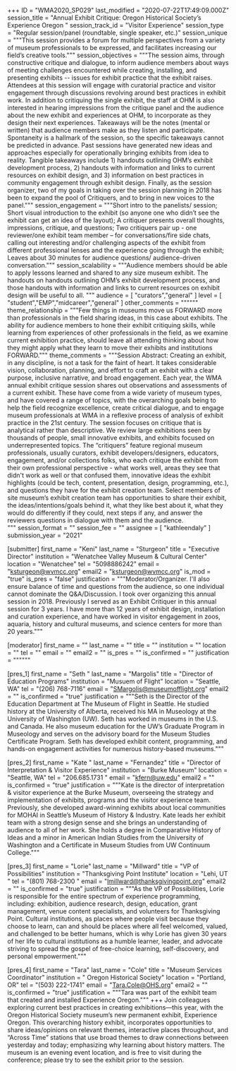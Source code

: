 +++
ID = "WMA2020_SP029"
last_modified = "2020-07-22T17:49:09.000Z"
session_title = "Annual Exhibit Critique: Oregon Historical Society’s Experience Oregon  "
session_track_id = "Visitor Experience"
session_type = "Regular session/panel (roundtable, single speaker, etc.)"
session_unique = """This session provides a forum for multiple perspectives from a variety of museum professionals to be expressed, and facilitates increasing our field’s creative tools."""
session_objectives = """The session aims, through constructive critique and dialogue, to inform audience  members about ways of meeting challenges encountered while creating, installing, and presenting exhibits -- issues for exhibit practice that the exhibit raises. Attendees at this session will engage with curatorial practice and visitor engagement through discussions revolving around best practices in exhibit work.   In addition to critiquing the single exhibit, the staff at OHM is also interested in hearing impressions from the critique panel and the audience about the new exhibit and experiences at OHM, to incorporate as they design their next experiences. Takeaways will be the notes (mental or written) that audience members make as they listen and participate.  Spontaneity is a hallmark of the session, so the specific takeaways cannot be predicted in advance. Past sessions have generated new ideas and approaches especially for operationally bringing exhibits from idea to reality.   Tangible takeaways include 1) handouts outlining OHM’s exhibit development process, 2) handouts with information and links to current resources on exhibit design, and 3) information on best practices in community engagement through exhibit design.  Finally, as the session organizer, two of my goals in taking over the session planning in 2018 has been to expand the pool of Critiquers, and to bring in new voices to the panel."""
session_engagement = """Short intro to the panelists/ session;  Short visual introduction to the exhibit (so anyone one who didn’t see the exhibit can get an idea of the layout);  A critiquer presents overall thoughts, impressions, critique, and questions;  Two critiquers pair up - one reviewer/one exhibit team member – for conversations/fire side chats, calling out interesting and/or challenging aspects of the exhibit from different professional lenses and the experience going through the exhibit;  Leaves about 30 minutes for audience questions/ audience-driven conversation."""
session_scalability = """Audience members should be able to apply lessons learned and shared to any size museum exhibit. The handouts on handouts outlining OHM’s exhibit development process, and those handouts with information and links to current resources on exhibit design will be useful to all.
"""
audience = [ "curators","general" ]
level = [ "student","EMP","midcareer","general" ]
other_comments = """"""
theme_relationship = """Few things in museums move us FORWARD more than professionals in the field sharing ideas, in this case about exhibits. The ability for audience members to hone their exhibit critiquing skills, while learning from experiences of other professionals in the field, as we examine current exhibition practice, should leave all attending thinking about how they might apply what they learn to move their exhibits and institutions FORWARD."""
theme_comments = """Session Abstract: Creating an exhibit, in any discipline, is not a task for the faint of heart. It takes considerable vision, collaboration, planning, and effort to craft an exhibit with a clear purpose, inclusive narrative, and broad engagement. Each year, the WMA annual exhibit critique session shares out observations and assessments of a current exhibit. These have come from a wide variety of museum types, and have covered a range of topics, with the overarching goals being to help the field recognize excellence, create critical dialogue, and to engage museum professionals at WMA in a reflexive process of analysis of exhibit practice in the 21st century. The session focuses on critique that is analytical rather than descriptive. We review large exhibitions seen by thousands of people, small innovative exhibits, and exhibits focused on underrepresented topics. The “critiquers” feature regional museum professionals, usually curators, exhibit developers/designers, educators, engagement, and/or collections folks, who each critique the exhibit from their own professional perspective - what works well, areas they see that didn't work as well or that confused them, innovative ideas the exhibit highlights (could be tech, content, presentation, design, programming, etc.), and questions they have for the exhibit creation team. Select members of site museum’s exhibit creation team has opportunities to share their exhibit, the ideas/intentions/goals behind it, what they like best about it, what they would do differently if they could, next steps if any, and answer the reviewers questions in dialogue with them and the audience.   
"""
session_format = ""
session_fee = ""
assignee = [ "kathleendaly" ]
submission_year = "2021"

[submitter]
first_name = "Keni"
last_name = "Sturgeon"
title = "Executive Director"
institution = "Wenatchee Valley Museum & Cultural Center"
location = "Wenatchee"
tel = "5098886242"
email = "ksturgeon@wvmcc.org"
email2 = "ksturgeon@wvmcc.org"
is_mod = "true"
is_pres = "false"
justification = """Moderator/Organizer. I'll also ensure balance of time and questions from the audience, so one individual cannot dominate the Q&A/Discussion. I took over organizing this annual session in 2018.  Previously I served as an Exhibit Critiquer in this annual session for 3 years. I have more than 12 years of exhibit design, installation and curation experience, and have worked in visitor engagement in zoos, aquaria, history and cultural museums, and science centers for more than 20 years."""

[moderator]
first_name = ""
last_name = ""
title = ""
institution = ""
location = ""
tel = ""
email = ""
email2 = ""
is_pres = ""
is_confirmed = ""
justification = """"""

[pres_1]
first_name = "Seth "
last_name = "Margolis"
title = "Director of Education Programs"
institution = "Musuem of Flight"
location = "Seattle, WA"
tel = "(206) 768-7116"
email = "SMargolis@museumofflight.org"
email2 = ""
is_confirmed = "true"
justification = """Seth is the Director of the Education Department at The Museum of Flight in Seattle. He studied history at the University of Alberta, received his MA in Museology at the University of Washington (UW). Seth has worked in museums in the U.S. and Canada. He also museum education for the UW’s Graduate Program in Museology and serves on the advisory board for the Museum Studies Certificate Program. Seth has developed exhibit content, programming, and hands-on engagement activities for numerous history-based museums."""

[pres_2]
first_name = "Kate "
last_name = "Fernandez"
title = "Director of Interpretation & Visitor Experience"
institution = "Burke Museum"
location = "Seattle, WA"
tel = "206.685.1731   "
email = "kfern@uw.edu"
email2 = ""
is_confirmed = "true"
justification = """Kate is the director of interpretation & visitor experience at the Burke Museum, overseeing the strategy and implementation of exhibits, programs and the visitor experience team. Previously, she developed award-winning exhibits about local communities for MOHAI in Seattle’s Museum of History & Industry. Kate leads her exhibit team with a strong design sense and she brings an understanding of audience to all of her work. She holds a degree in Comparative History of Ideas and a minor in American Indian Studies from the University of Washington and a Certificate in Museum Studies from UW Continuum College."""

[pres_3]
first_name = "Lorie"
last_name = "Millward"
title = "VP of Possibilities"
institution = "Thanksgiving Point Institute"
location = "Lehi, UT "
tel = "(801) 768-2300 "
email = "lmillward@thanksgivingpoint.org"
email2 = ""
is_confirmed = "true"
justification = """As the VP of Possibilities, Lorie is responsible for the entire spectrum of experience programming, including: exhibition, audience research, design, education, grant management, venue content specialists, and volunteers for Thanksgiving Point. Cultural institutions, as places where people visit because they choose to learn, can and should be places where all feel welcomed, valued, and challenged to be better humans, which is why Lorie has given 30 years of her life to cultural institutions as a humble learner, leader, and advocate striving to spread the gospel of free-choice learning, self-discovery, and personal empowerment."""

[pres_4]
first_name = "Tara"
last_name = "Cole"
title = "Museum Services Coordinator"
institution = " Oregon Historical Society"
location = "Portland, OR"
tel = "(503) 222-1741"
email = "Tara.Cole@OHS.org"
email2 = ""
is_confirmed = "true"
justification = """Tara was part of the exhibit team that created and installed Experience Oregon."""
+++
Join colleagues exploring current best practices in creating exhibitions—this year, with the Oregon Historical Society museum’s new permanent exhibit, Experience Oregon. This overarching history exhibit, incorporates opportunities to share ideas/opinions on relevant themes, interactive places throughout, and “Across Time” stations that use broad themes to draw connections between yesterday and today; emphasizing why learning about history matters. The museum is an evening event location, and is free to visit during the conference; please try to see the exhibit prior to the session.
